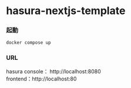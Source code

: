 # hasura-nextjs-template
### 起動
```sh
docker compose up
```

### URL
hasura console： http://localhost:8080<br>
frontend：http://localhost:80
